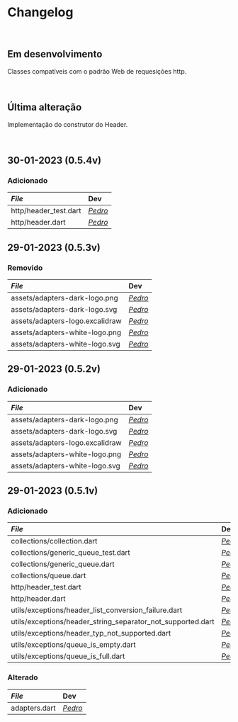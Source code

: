 # Changelog

<br>

## Em desenvolvimento
Classes compatíveis com o padrão Web de requesições http.

<br>

## Última alteração
Implementação do construtor do Header.

<br>

## 30-01-2023 (0.5.4v)
### Adicionado
|_File_ | Dev  |
|:------|:-----|
| http/header_test.dart | [_Pedro_](https://github.com/dr2pedro) |
| http/header.dart      | [_Pedro_](https://github.com/dr2pedro) |



## 29-01-2023 (0.5.3v)
### Removido
|_File_ | Dev  |
|:------|:-----|
| assets/adapters-dark-logo.png | [_Pedro_](https://github.com/dr2pedro) |
| assets/adapters-dark-logo.svg | [_Pedro_](https://github.com/dr2pedro) |
| assets/adapters-logo.excalidraw | [_Pedro_](https://github.com/dr2pedro) |
| assets/adapters-white-logo.png | [_Pedro_](https://github.com/dr2pedro) |
| assets/adapters-white-logo.svg | [_Pedro_](https://github.com/dr2pedro) |



## 29-01-2023 (0.5.2v)
### Adicionado
|_File_ | Dev  |
|:------|:-----|
| assets/adapters-dark-logo.png | [_Pedro_](https://github.com/dr2pedro) |
| assets/adapters-dark-logo.svg | [_Pedro_](https://github.com/dr2pedro) |
| assets/adapters-logo.excalidraw | [_Pedro_](https://github.com/dr2pedro) |
| assets/adapters-white-logo.png | [_Pedro_](https://github.com/dr2pedro) |
| assets/adapters-white-logo.svg | [_Pedro_](https://github.com/dr2pedro) |


## 29-01-2023 (0.5.1v)
### Adicionado

|_File_ | Dev  |
|:------|:-----|
| collections/collection.dart | [_Pedro_](https://github.com/dr2pedro) |
| collections/generic_queue_test.dart | [_Pedro_](https://github.com/dr2pedro) |
| collections/generic_queue.dart | [_Pedro_](https://github.com/dr2pedro) |
| collections/queue.dart | [_Pedro_](https://github.com/dr2pedro) |
| http/header_test.dart | [_Pedro_](https://github.com/dr2pedro) |
| http/header.dart | [_Pedro_](https://github.com/dr2pedro) |
| utils/exceptions/header_list_conversion_failure.dart | [_Pedro_](https://github.com/dr2pedro) |
| utils/exceptions/header_string_separator_not_supported.dart | [_Pedro_](https://github.com/dr2pedro) |
| utils/exceptions/header_typ_not_supported.dart | [_Pedro_](https://github.com/dr2pedro) |
| utils/exceptions/queue_is_empty.dart | [_Pedro_](https://github.com/dr2pedro) |
| utils/exceptions/queue_is_full.dart | [_Pedro_](https://github.com/dr2pedro) |


### Alterado
|_File_ | Dev  |
|:------|:-----|
| adapters.dart | [_Pedro_](https://github.com/dr2pedro) |
